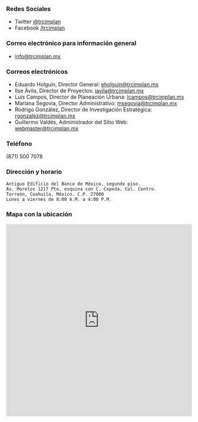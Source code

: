 
### Redes Sociales

* Twitter [@trcimplan](https://www.twitter.com/trcimplan)
* Facebook [/trcimplan](https://facebook.com/trcimplan)

### Correo electrónico para información general

* [info@trcimplan.mx](mailto:info@trcimplan.mx)

### Correos electrónicos

* Eduardo Holguín, Director General: [eholguin@trcimplan.mx](mailto:eholguin@trcimplan.mx)
* Ilse Ávila, Director de Proyectos: [iavila@trcimplan.mx](mailto:iavila@trcimplan.mx)
* Luis Campos, Director de Planeación Urbana: [lcampos@trcimplan.mx](mailto:lcampos@trcimplan.mx)
* Mariana Segovia, Director Administrativo: [msegovia@trcimplan.mx](mailto:msegovia@trcimplan.mx)
* Rodrigo González, Director de Investigación Estratégica: [rgonzalez@trcimplan.mx](mailto:rgonzalez@trcimplan.mx)
* Guillermo Valdés, Administrador del Sitio Web: [webmaster@trcimplan.mx](mailto:webmaster@trcimplan.mx)

### Teléfono

(871) 500 7078

### Dirección y horario

    Antiguo Edificio del Banco de México, segundo piso.
    Av. Morelos 1217 Pte. esquina con C. Cepeda. Col. Centro.
    Torreón, Coahuila, México. C.P. 27000
    Lunes a viernes de 8:00 A.M. a 4:00 P.M.

### Mapa con la ubicación

<iframe width='100%' height='520' frameborder='0' src='http://guivaloz.cartodb.com/viz/1cdb40aa-b3bf-11e4-91ec-0e018d66dc29/embed_map' allowfullscreen webkitallowfullscreen mozallowfullscreen oallowfullscreen msallowfullscreen></iframe>

